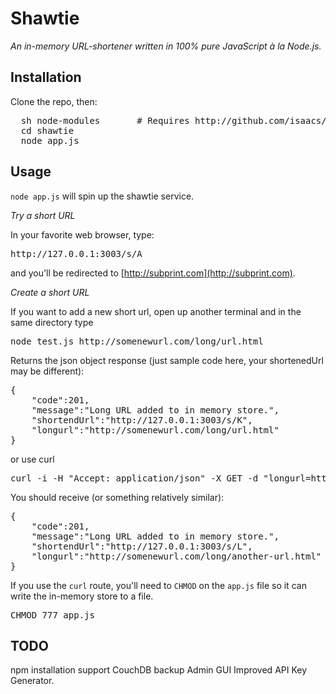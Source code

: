 Shawtie
===================

_An in-memory URL-shortener written in 100% pure JavaScript à la Node.js._

Installation
---------------------
Clone the repo, then:
<pre>
  sh node-modules  		# Requires http://github.com/isaacs/npm
  cd shawtie
  node app.js
</pre>

Usage
----------------------
<code>node app.js</code> will spin up the shawtie service.

*Try a short URL*

In your favorite web browser, type:

<pre>
http://127.0.0.1:3003/s/A
</pre>

and you'll be redirected to [http://subprint.com](http://subprint.com).

*Create a short URL*

If you want to add a new short url, open up another terminal and in the same directory type

<pre>
node test.js http://somenewurl.com/long/url.html
</pre>

Returns the json object response (just sample code here, your shortenedUrl may be different):
<pre>
{
	"code":201,
	"message":"Long URL added to in memory store.",
	"shortendUrl":"http://127.0.0.1:3003/s/K",
	"longurl":"http://somenewurl.com/long/url.html"
}
</pre>

or use curl
<pre>
curl -i -H "Accept: application/json" -X GET -d "longurl=http://somenewurl.com/long/another-url.html" http://127.0.0.1:3003/s/1/api?apikey=am9zZXBoLmlzYWFjQGdtYWlsLmNvbQ%3D%3D
</pre>

You should receive (or something relatively similar):
<pre>
{
	"code":201,
	"message":"Long URL added to in memory store.",
	"shortendUrl":"http://127.0.0.1:3003/s/L",
	"longurl":"http://somenewurl.com/long/another-url.html"
}
</pre>

If you use the <code>curl</code> route, you'll need to <code>CHMOD</code> on the <code>app.js</code> file so it can write the in-memory store to a file.

<pre>
CHMOD 777 app.js
</pre>


TODO
----------------------
npm installation support
CouchDB backup
Admin GUI
Improved API Key Generator.
